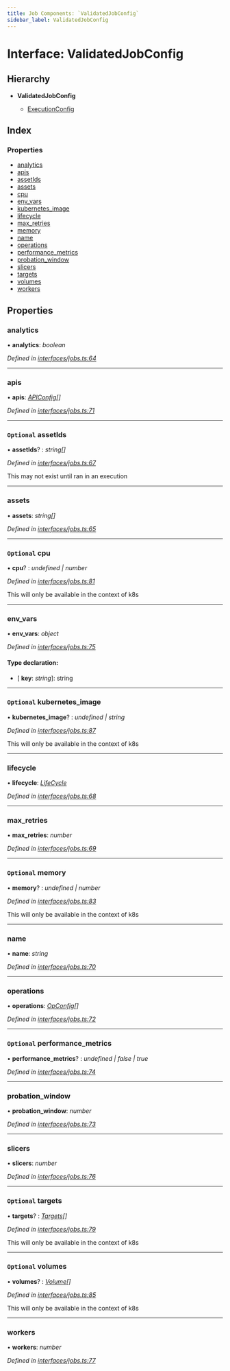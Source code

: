 ```yaml
---
title: Job Components: `ValidatedJobConfig`
sidebar_label: ValidatedJobConfig
---
```


# Interface: ValidatedJobConfig

## Hierarchy

* **ValidatedJobConfig**

  * [ExecutionConfig](executionconfig.md)

## Index

### Properties

* [analytics](validatedjobconfig.md#analytics)
* [apis](validatedjobconfig.md#apis)
* [assetIds](validatedjobconfig.md#optional-assetids)
* [assets](validatedjobconfig.md#assets)
* [cpu](validatedjobconfig.md#optional-cpu)
* [env_vars](validatedjobconfig.md#env_vars)
* [kubernetes_image](validatedjobconfig.md#optional-kubernetes_image)
* [lifecycle](validatedjobconfig.md#lifecycle)
* [max_retries](validatedjobconfig.md#max_retries)
* [memory](validatedjobconfig.md#optional-memory)
* [name](validatedjobconfig.md#name)
* [operations](validatedjobconfig.md#operations)
* [performance_metrics](validatedjobconfig.md#optional-performance_metrics)
* [probation_window](validatedjobconfig.md#probation_window)
* [slicers](validatedjobconfig.md#slicers)
* [targets](validatedjobconfig.md#optional-targets)
* [volumes](validatedjobconfig.md#optional-volumes)
* [workers](validatedjobconfig.md#workers)

## Properties

###  analytics

• **analytics**: *boolean*

*Defined in [interfaces/jobs.ts:64](https://github.com/terascope/teraslice/blob/d2d877b60/packages/job-components/src/interfaces/jobs.ts#L64)*

___

###  apis

• **apis**: *[APIConfig](apiconfig.md)[]*

*Defined in [interfaces/jobs.ts:71](https://github.com/terascope/teraslice/blob/d2d877b60/packages/job-components/src/interfaces/jobs.ts#L71)*

___

### `Optional` assetIds

• **assetIds**? : *string[]*

*Defined in [interfaces/jobs.ts:67](https://github.com/terascope/teraslice/blob/d2d877b60/packages/job-components/src/interfaces/jobs.ts#L67)*

This may not exist until ran in an execution

___

###  assets

• **assets**: *string[]*

*Defined in [interfaces/jobs.ts:65](https://github.com/terascope/teraslice/blob/d2d877b60/packages/job-components/src/interfaces/jobs.ts#L65)*

___

### `Optional` cpu

• **cpu**? : *undefined | number*

*Defined in [interfaces/jobs.ts:81](https://github.com/terascope/teraslice/blob/d2d877b60/packages/job-components/src/interfaces/jobs.ts#L81)*

This will only be available in the context of k8s

___

###  env_vars

• **env_vars**: *object*

*Defined in [interfaces/jobs.ts:75](https://github.com/terascope/teraslice/blob/d2d877b60/packages/job-components/src/interfaces/jobs.ts#L75)*

#### Type declaration:

* \[ **key**: *string*\]: string

___

### `Optional` kubernetes_image

• **kubernetes_image**? : *undefined | string*

*Defined in [interfaces/jobs.ts:87](https://github.com/terascope/teraslice/blob/d2d877b60/packages/job-components/src/interfaces/jobs.ts#L87)*

This will only be available in the context of k8s

___

###  lifecycle

• **lifecycle**: *[LifeCycle](../overview.md#lifecycle)*

*Defined in [interfaces/jobs.ts:68](https://github.com/terascope/teraslice/blob/d2d877b60/packages/job-components/src/interfaces/jobs.ts#L68)*

___

###  max_retries

• **max_retries**: *number*

*Defined in [interfaces/jobs.ts:69](https://github.com/terascope/teraslice/blob/d2d877b60/packages/job-components/src/interfaces/jobs.ts#L69)*

___

### `Optional` memory

• **memory**? : *undefined | number*

*Defined in [interfaces/jobs.ts:83](https://github.com/terascope/teraslice/blob/d2d877b60/packages/job-components/src/interfaces/jobs.ts#L83)*

This will only be available in the context of k8s

___

###  name

• **name**: *string*

*Defined in [interfaces/jobs.ts:70](https://github.com/terascope/teraslice/blob/d2d877b60/packages/job-components/src/interfaces/jobs.ts#L70)*

___

###  operations

• **operations**: *[OpConfig](opconfig.md)[]*

*Defined in [interfaces/jobs.ts:72](https://github.com/terascope/teraslice/blob/d2d877b60/packages/job-components/src/interfaces/jobs.ts#L72)*

___

### `Optional` performance_metrics

• **performance_metrics**? : *undefined | false | true*

*Defined in [interfaces/jobs.ts:74](https://github.com/terascope/teraslice/blob/d2d877b60/packages/job-components/src/interfaces/jobs.ts#L74)*

___

###  probation_window

• **probation_window**: *number*

*Defined in [interfaces/jobs.ts:73](https://github.com/terascope/teraslice/blob/d2d877b60/packages/job-components/src/interfaces/jobs.ts#L73)*

___

###  slicers

• **slicers**: *number*

*Defined in [interfaces/jobs.ts:76](https://github.com/terascope/teraslice/blob/d2d877b60/packages/job-components/src/interfaces/jobs.ts#L76)*

___

### `Optional` targets

• **targets**? : *[Targets](targets.md)[]*

*Defined in [interfaces/jobs.ts:79](https://github.com/terascope/teraslice/blob/d2d877b60/packages/job-components/src/interfaces/jobs.ts#L79)*

This will only be available in the context of k8s

___

### `Optional` volumes

• **volumes**? : *[Volume](volume.md)[]*

*Defined in [interfaces/jobs.ts:85](https://github.com/terascope/teraslice/blob/d2d877b60/packages/job-components/src/interfaces/jobs.ts#L85)*

This will only be available in the context of k8s

___

###  workers

• **workers**: *number*

*Defined in [interfaces/jobs.ts:77](https://github.com/terascope/teraslice/blob/d2d877b60/packages/job-components/src/interfaces/jobs.ts#L77)*
